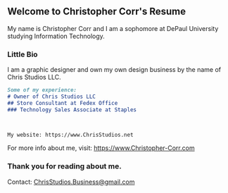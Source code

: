 ## Welcome to Christopher Corr's Resume

My name is Christopher Corr and I am a sophomore at DePaul University studying Information Technology. 

### Little Bio

I am a graphic designer and own my own design business by the name of Chris Studios LLC.
```markdown
Some of my experience:
# Owner of Chris Studios LLC
## Store Consultant at Fedex Office
### Technology Sales Associate at Staples



My website: https://www.ChrisStudios.net
```

For more info about me, visit: https://www.Christopher-Corr.com



### Thank you for reading about me.

Contact: ChrisStudios.Business@gmail.com

